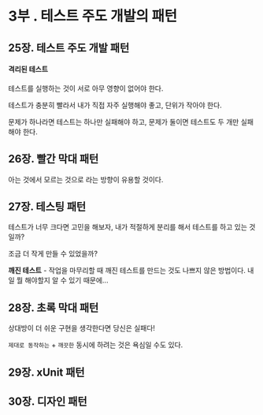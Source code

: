 # 3부 . 테스트 주도 개발의 패턴

## 25장. 테스트 주도 개발 패턴

#### 격리된 테스트

테스트를 실행하는 것이 서로 아무 영향이 없어야 한다.

테스트가 충분히 빨라서 내가 직접 자주 실행해야 좋고, 단위가 작아야 한다.

문제가 하나라면 테스트는 하나만 실패해야 하고, 문제가 둘이면 테스트도 두 개만 실패해야 한다.





## 26장. 빨간 막대 패턴

아는 것에서 모르는 것으로 라는 방향이 유용할 것이다. 



## 27장. 테스팅 패턴

테스트가 너무 크다면 고민을 해보자, 내가 적절하게 분리를 해서 테스트를 하고 있는 것일까?

조금 더 작게 만들 수 있었을까?

**깨진 테스트** - 작업을 마무리할 때 깨진 테스트를 만드는 것도 나쁘지 않은 방법이다. 내일 뭘 해야할지 알 수 있기 때문에...



## 28장. 초록 막대 패턴

상대방이 더 쉬운 구현을 생각한다면 당신은 실패다! 

`제대로 동작하는` + `깨끗한` 동시에 하려는 것은 욕심일 수도 있다.



## 29장. xUnit 패턴



## 30장. 디자인 패턴


